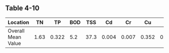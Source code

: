 ## Table 4-10

| **Location**       | **TN** | **TP** | **BOD** | **TSS** | **Cd** | **Cr** | **Cu** | **Fe** | **Ni** | **Pb** | **Zn** |
| ------------------ | ------ | ------ | ------- | ------- | ------ | ------ | ------ | ------ | ------ | ------ | ------ |
| Overall Mean Value | 1.63   | 0.322  | 5.2     | 37.3    | 0.004  | 0.007  | 0.352  | 0.879  | 0.011  | 0.126  | —      |
